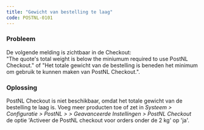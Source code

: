 ```yaml
---
title: "Gewicht van bestelling te laag"
code: POSTNL-0101
---
```

### Probleem

De volgende melding is zichtbaar in de Checkout:  
"The quote's total weight is below the miniumum required to use PostNL Checkout." of "Het totale gewicht van de bestelling is beneden het minimum om gebruik te kunnen maken van PostNL Checkout.".  

### Oplossing

PostNL Checkout is niet beschikbaar, omdat het totale gewicht van de bestelling te laag is. Voeg meer producten toe of zet in _Systeem > Configuratie > PostNL > > Geavanceerde Instellingen > PostNL Checkout_ de optie 'Activeer de PostNL checkout voor orders onder de 2 kg' op 'ja'.
